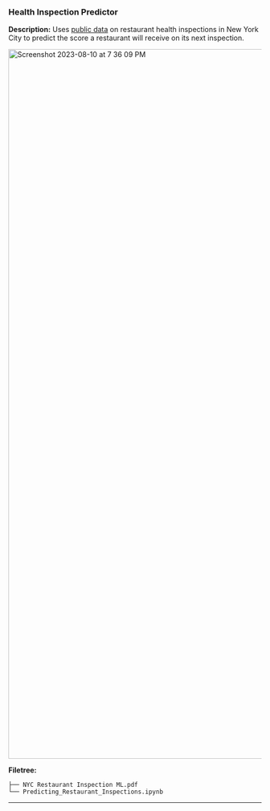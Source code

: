 ### Health Inspection Predictor

**Description:**
Uses [public data](https://data.cityofnewyork.us/Transportation/Open-Restaurants-Inspections/4dx7-axux) on restaurant health inspections in New York City to predict the score a restaurant will receive on its next inspection.

<img width="1414" alt="Screenshot 2023-08-10 at 7 36 09 PM" src="https://github.com/mraottth/projects/assets/64610726/9af8dddc-0dbc-4dc3-b7e0-92ef64231c12">


**Filetree:**
```
├── NYC Restaurant Inspection ML.pdf
└── Predicting_Restaurant_Inspections.ipynb
```

___
